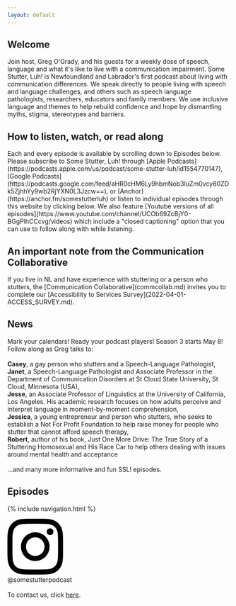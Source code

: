 ```yaml
---
layout: default
---
```

<h2>Welcome</h2>
Join host, Greg O'Grady, and his guests for a weekly dose of speech, language and what it's like to live with a communication impairment. Some Stutter, Luh! is Newfoundland and Labrador's first podcast about living with communication differences. We speak directly to people living with speech and language challenges, and others such as speech language pathologists, researchers, educators and family members. We use inclusive language and themes to help rebuild confidence and hope by dismantling myths, stigma, stereotypes and barriers.

<h2>How to listen, watch, or read along</h2>
Each and every episode is available by scrolling down to Episodes below. Please subscribe to Some Stutter, Luh! through [Apple Podcasts](https://podcasts.apple.com/us/podcast/some-stutter-luh/id1554770147), [Google Podcasts](https://podcasts.google.com/feed/aHR0cHM6Ly9hbmNob3IuZm0vcy80ZDk5ZjhhYy9wb2RjYXN0L3Jzcw==), or [Anchor](https://anchor.fm/somestutterluh) or listen to individual episodes through this website by clicking below. We also feature [Youtube versions of all episodes](https://www.youtube.com/channel/UCOb69ZcBjY0-BGgPlhCCcvg/videos) which include a "closed captioning" option that you can use to follow along with while listening.

<h2>An important note from the Communication Collaborative</h2>
If you live in NL and have experience with stuttering or a person who stutters, the [Communication Collaborative](commcollab.md) invites you to complete our [Accessibility to Services Survey](2022-04-01-ACCESS_SURVEY.md).

<h2>News</h2>
Mark your calendars! Ready your podcast players! Season 3 starts May 8! Follow along as Greg talks to: <br>
<br>
<b>Casey</b>, a gay person who stutters and a Speech-Language Pathologist,<br>
<b>Janet</b>, a Speech-Language Pathologist and Associate Professor in the Department of Communication Disorders at St Cloud State University, St Cloud, Minnesota (USA),<br>
<b>Jesse</b>, an Associate Professor of Linguistics at the University of California, Los Angeles.  His academic research focuses on how adults perceive and interpret language in moment-by-moment comprehension,<br>
<b>Jessica</b>, a young entrepreneur and person who stutters, who seeks to establish a Not For Profit Foundation to help raise money for people who stutter that  cannot afford speech therapy,<br>
<b>Robert</b>, author of his book, Just One More Drive: The True Story of a Stuttering Homosexual and His Race Car to help others dealing with issues around mental health and acceptance<br><br>
...and many more informative and fun SSL! episodes.

<h2>Episodes</h2>
{% include navigation.html %}

[<img src="/assets/img/IG-glyph-logo_May2016.png" width="25%" height="25%"/>](https://www.instagram.com/somestutterpodcast/)<BR>@somestutterpodcast<BR><BR>
To contact us, click [here](mailto:info@somestutterluh.ca).
